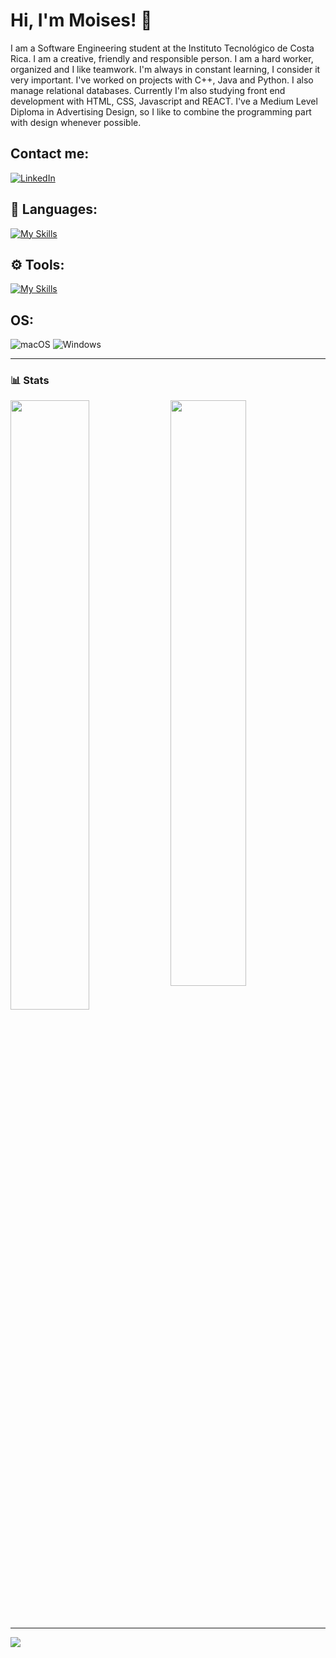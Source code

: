 <h1 align="left"> Hi, I'm Moises! 👋</h1>

I am a Software Engineering student at the Instituto Tecnológico de Costa Rica. I am a creative, friendly and responsible person. I am a hard worker, organized and I like teamwork. I'm always in constant learning, I consider it very important.
I've worked on projects with C++, Java and Python. I also manage relational databases. Currently I'm also studying front end development with HTML, CSS, Javascript and REACT.
I've a Medium Level Diploma in Advertising Design, so I like to combine the programming part with design whenever possible.

## Contact me:
[![LinkedIn](https://img.shields.io/badge/linkedin-%230077B5.svg?style=for-the-badge&logo=linkedin&logoColor=white)](https://www.linkedin.com/in/moises-solano-espinoza-1b2aa6162/)
 

## 🧰 Languages:

<!--
![C++](https://img.shields.io/badge/c++-%2300599C.svg?style=for-the-badge&logo=c%2B%2B&logoColor=white)
![Python](https://img.shields.io/badge/python-3670A0?style=for-the-badge&logo=python&logoColor=ffdd54)
![Java](https://img.shields.io/badge/java-%23ED8B00.svg?style=for-the-badge&logo=java&logoColor=white)
![JavaScript](https://img.shields.io/badge/javascript-%23323330.svg?style=for-the-badge&logo=javascript&logoColor=%23F7DF1E)
![MySQL](https://img.shields.io/badge/mysql-%2300f.svg?style=for-the-badge&logo=mysql&logoColor=white)
![CSS3](https://img.shields.io/badge/css3-%231572B6.svg?style=for-the-badge&logo=css3&logoColor=white)
![HTML5](https://img.shields.io/badge/html5-%23E34F26.svg?style=for-the-badge&logo=html5&logoColor=white)
![Shell Script](https://img.shields.io/badge/shell_script-%23121011.svg?style=for-the-badge&logo=gnu-bash&logoColor=white)
![Git](https://img.shields.io/badge/git-%23F05033.svg?style=for-the-badge&logo=git&logoColor=white)
<!--![MariaDB](https://img.shields.io/badge/MariaDB-003545?style=for-the-badge&logo=mariadb&logoColor=white)-->

[![My Skills](https://skillicons.dev/icons?i=cpp,python,java,javascript,mysql,css,html,bash,git,md&perline=10)](https://skillicons.dev)
  
## ⚙️ Tools:
<!--
![Adobe Photoshop](https://img.shields.io/badge/adobe%20photoshop-%2331A8FF.svg?style=for-the-badge&logo=adobe%20photoshop&logoColor=white)
![Adobe Illustrator](https://img.shields.io/badge/adobe%20illustrator-%23FF9A00.svg?style=for-the-badge&logo=adobe%20illustrator&logoColor=white)
![Adobe InDesign](https://img.shields.io/badge/Adobe%20InDesign-49021F?style=for-the-badge&logo=adobeindesign&logoColor=white)
![Notion](https://img.shields.io/badge/Notion-%23000000.svg?style=for-the-badge&logo=notion&logoColor=white)
<!--![Adobe Premiere Pro](https://img.shields.io/badge/Adobe%20Premiere%20Pro-9999FF.svg?style=for-the-badge&logo=Adobe%20Premiere%20Pro&logoColor=white)-->
  
[![My Skills](https://skillicons.dev/icons?i=vscode,ps,ai,docker,kubernetes&perline=9)](https://skillicons.dev)
  
## OS:

![macOS](https://img.shields.io/badge/mac%20os-000000?style=for-the-badge&logo=macos&logoColor=F0F0F0)
![Windows](https://img.shields.io/badge/Windows-0078D6?style=for-the-badge&logo=windows&logoColor=white)
<!--![Windows 11](https://img.shields.io/badge/Windows%2011-%230079d5.svg?style=for-the-badge&logo=Windows%2011&logoColor=white)-->

<!--![Docker](https://img.shields.io/badge/docker-%230db7ed.svg?style=for-the-badge&logo=docker&logoColor=white)-->

---

### 📊 Stats

<div>
  <img align="top" width="50%" src="https://github-readme-stats.vercel.app/api?username=moisose&show_icons=true&theme=dark">
  <img align="top" width="49%" src="https://github-readme-stats.vercel.app/api/top-langs/?username=moisose&layout=compact&theme=dark">
  
<div />

---

![](https://komarev.com/ghpvc/?username=moisose&style=flat)

